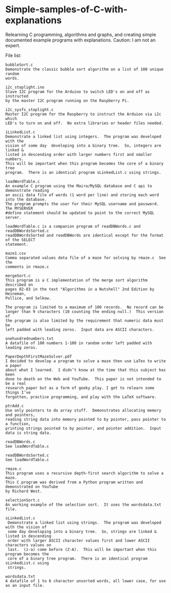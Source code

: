 # Simple-samples-of-C-with-explanations

Relearning C programming, algorithms and graphs, and creating simple documented example programs with explanations.  Caution: I am not an expert.

File list:

    bubbleSort.c
    Demonstrate the classic bubble sort algorithm on a list of 100 unique random
    words.
    
    i2c_stoplight.ino
    Slave I2C program for the Arduino to switch LED's on and off as instructed
    by the master I2C program running on the Raspberry Pi.
    
    i2c_sysfs_stoplight.c
    Master I2C program for the Raspberry to instruct the Arduion via i2c which
    LED's to turn on and off.  No extra libraries or header files needed.
    
    iLinkedList.c
    Demonstrate a linked list using integers.  The program was developed with the 
    vision of some day  developing into a binary tree.  So, integers are linked & 
    listed in descending order with larger numbers first and smaller numbers.  
    This will be important when this program becomes the core of a binary tree 
    program.  There is an identical program sLinkedList.c using strings.

    loadWordTable.c
    An example C program using the Maira/MySQL database and C api to demonstrate reading
    an ascii data file of words (1 word per line) and storing each word into the database.
    The program prompts the user for their MySQL username and password.  The MYSERVER
    #define statement should be updated to point to the correct MySQL server.

    loadWordTable.c is a companion program of readDBWords.c and readDBWordsSorted.c
    readDBWordsSorted and readDBWords are identical except for the format of the SELECT
    statement.

    maze1.csv
    Comma separated values data file of a maze for solving by rmaze.c  See the
    comments in rmaze.c
    
    mergeSort.c
    This program is a C implementation of the merge sort algorithm described on
    pages 82-83 in the text "Algorithms in a Nutshell" 2nd Edition by Heineman,
    Pollice, and Selkow.

    The program is limited to a maximum of 100 records.  No record can be
    longer than 9 characters (10 counting the ending null.)  This version of
    the program is also limited by the requirement that numeric data must be
    left padded with leading zeros.  Input data are ASCII characters.

    onehundrednumbers.txt
    A datafile of 100 numbers 1-100 in random order left padded with leading zeros.
    
    PaperDepthFirstMazeSolver.pdf
    I decided to develop a program to solve a maze then use LaTex to write a paper
    about what I learned.  I didn’t know at the time that this subject has been 
    done to death on the Web and YouTube.  This paper is not intended to be a real
    research paper but as a form of geeky play. I get to relearn some things I’ve 
    forgotten, practice programming, and play with the LaTeX software.
    
    ptrAdd.c
    Use only pointers to do array stuff.  Demonstrates allocating memory and pointers,
    reading string data into memory pointed to by pointer, pass pointer to a function,
    printing strings pointed to by pointer, and pointer addition.  Input data is string data.

    readDBWords.c
    See loadWordTable.c
    
    readDBWordsSorted.c
    See loadWordTable.c

    rmaze.c
    This program uses a recursive depth-first search algorithm to solve a maze.
    This C program was derived from a Python program written and demonstrated on YouTube
    by Richard West.

    selectionSort.c
    An working example of the selection sort.  It uses the wordsdata.txt file.

    sLinkedList.c
     Demonstrate a linked list using strings.  The program was developed with the vision of 
     some day developing into a binary tree.  So, strings are linked & listed in descending 
     order with larger ASCII character values first and lower ASCII characters values on 
     last.  (z-a) come before (Z-A).  This will be important when this program becomes the 
     core of a binary tree program.  There is an identical program sLinkedList.c using 
     strings.
    
    wordsdata.txt
    A datafile of 1 to 6 character unsorted words, all lower case, for use as an input file.
    
